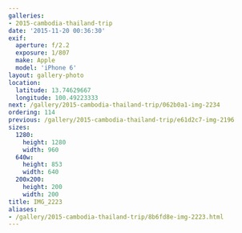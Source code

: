 ```yaml
---
galleries:
- 2015-cambodia-thailand-trip
date: '2015-11-20 00:36:30'
exif:
  aperture: f/2.2
  exposure: 1/807
  make: Apple
  model: 'iPhone 6'
layout: gallery-photo
location:
  latitude: 13.74629667
  longitude: 100.49223333
next: /gallery/2015-cambodia-thailand-trip/062b0a1-img-2234
ordering: 114
previous: /gallery/2015-cambodia-thailand-trip/e61d2c7-img-2196
sizes:
  1280:
    height: 1280
    width: 960
  640w:
    height: 853
    width: 640
  200x200:
    height: 200
    width: 200
title: IMG_2223
aliases:
- /gallery/2015-cambodia-thailand-trip/8b6fd8e-img-2223.html
---
```

